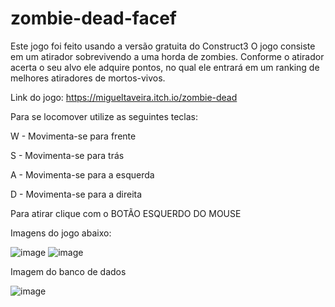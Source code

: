 # zombie-dead-facef
Este jogo foi feito usando a versão gratuita do Construct3
O jogo consiste em um atirador sobrevivendo a uma horda de zombies. Conforme o atirador acerta o seu alvo ele adquire pontos, no qual ele entrará em um ranking de melhores atiradores de mortos-vivos.

Link do jogo: https://migueltaveira.itch.io/zombie-dead

Para se locomover utilize as seguintes teclas:

W - Movimenta-se para frente

S - Movimenta-se para trás

A - Movimenta-se para a esquerda

D - Movimenta-se para a direita

Para atirar clique com o BOTÃO ESQUERDO DO MOUSE

Imagens do jogo abaixo:

![image](https://github.com/migueltaveira/zombie-dead-facef/assets/164427502/04c4b15e-e0f6-443c-893f-11fb5fbd34d5)
![image](https://github.com/migueltaveira/zombie-dead-facef/assets/164427502/84c8c31b-f885-4a41-979c-0972d9338168)


Imagem do banco de dados

![image](https://github.com/migueltaveira/zombie-dead-facef/assets/164427502/f6af956b-06d7-4808-91cc-97b0fe514b45)


